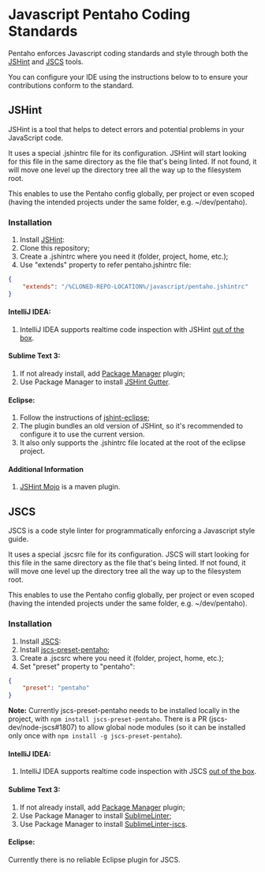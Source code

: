# Javascript Pentaho Coding Standards

Pentaho enforces Javascript coding standards and style through both the [JSHint](http://jshint.com) and [JSCS](http://jscs.info) tools.

You can configure your IDE using the instructions below to to ensure your contributions conform to the standard.

## JSHint

JSHint is a tool that helps to detect errors and potential problems in your JavaScript code.

It uses a special .jshintrc file for its configuration. JSHint will start looking for this file in the same directory as the file that's being linted. If not found, it will move one level up the directory tree all the way up to the filesystem root.

This enables to use the Pentaho config globally, per project or even scoped (having the intended projects under the same folder, e.g. ~/dev/pentaho).

### Installation

1. Install [JSHint](http://jshint.com/install/):
2. Clone this repository;
2. Create a .jshintrc where you need it (folder, project, home, etc.);
3. Use "extends" property to refer pentaho.jshintrc file:

```json
{
    "extends": "/%CLONED-REPO-LOCATION%/javascript/pentaho.jshintrc"
}
```

#### IntelliJ IDEA:

1. IntelliJ IDEA supports realtime code inspection with JSHint [out of the box](https://www.jetbrains.com/webstorm/help/jshint.html).

#### Sublime Text 3:

1. If not already install, add [Package Manager](https://packagecontrol.io/installation) plugin;
2. Use Package Manager to install [JSHint Gutter](https://github.com/victorporof/Sublime-JSHint).

#### Eclipse:

1. Follow the instructions of [jshint-eclipse](http://github.eclipsesource.com/jshint-eclipse/install.html); 
2. The plugin bundles an old version of JSHint, so it's recommended to configure it to use the current version.
3. It also only supports the .jshintrc file located at the root of the eclipse project.

#### Additional Information

1. [JSHint Mojo](https://github.com/cjdev/jshint-mojo) is a maven plugin.

## JSCS

JSCS is a code style linter for programmatically enforcing a Javascript style guide.

It uses a special .jscsrc file for its configuration. JSCS will start looking for this file in the same directory as the file that's being linted. If not found, it will move one level up the directory tree all the way up to the filesystem root.

This enables to use the Pentaho config globally, per project or even scoped (having the intended projects under the same folder, e.g. ~/dev/pentaho).

### Installation

1. Install [JSCS](http://jscs.info/overview#installation):
2. Install [jscs-preset-pentaho](https://www.npmjs.com/package/jscs-preset-pentaho);
3. Create a .jscsrc where you need it (folder, project, home, etc.);
4. Set "preset" property to "pentaho":

```json
{
    "preset": "pentaho"
}
```

**Note:** Currently jscs-preset-pentaho needs to be installed locally in the project, with ```npm install jscs-preset-pentaho```. There is a PR (jscs-dev/node-jscs#1807) to allow global node modules (so it can be installed only once with ```npm install -g jscs-preset-pentaho```).

#### IntelliJ IDEA:

1. IntelliJ IDEA supports realtime code inspection with JSCS [out of the box](https://www.jetbrains.com/webstorm/help/jscs.html).

#### Sublime Text 3:

1. If not already install, add [Package Manager](https://packagecontrol.io/installation) plugin;
2. Use Package Manager to install [SublimeLinter](http://sublimelinter.readthedocs.org/en/latest/installation.html);
3. Use Package Manager to install [SublimeLinter-jscs](https://github.com/SublimeLinter/SublimeLinter-jscs/).

#### Eclipse:

Currently there is no reliable Eclipse plugin for JSCS.
